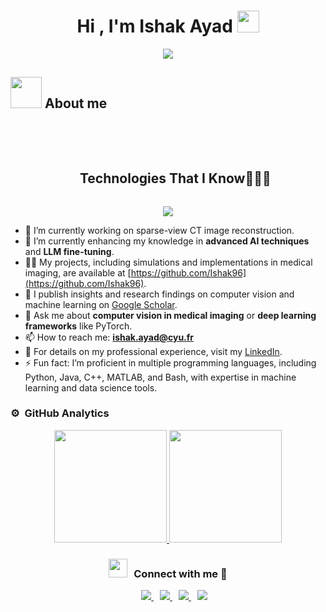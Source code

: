 <h1 align="center">Hi , I'm Ishak Ayad <img src="https://media.giphy.com/media/hvRJCLFzcasrR4ia7z/giphy.gif" width="35"></h1>
<p align="center">
  <a href="https://github.com/DenverCoder1/readme-typing-svg">
    <img src="https://readme-typing-svg.herokuapp.com?font=Time+New+Roman&color=%23C8BE25&size=25&center=true&vCenter=true&width=600&height=100&lines=Research+Scientist;Machine+Learning+for+Health;Competitive+Programmer;MICCAI+Best+Young+Scientist;Expert+in+Medical+Image+Reconstruction;Always+learning+new+things">
  </a>
</p>

## <picture><img src = "https://github.com/7oSkaaa/7oSkaaa/blob/main/Images/about_me.gif?raw=true" width = 50px></picture> About me

<br><br>

<div id="user-content-toc">
  <ul align="center">
    <summary><h2 style="display: inline-block">Technologies That I Know👨🏻‍💻</h2></summary>
  </ul>
</div>

<!--tech stack icons-->
<p align="center">
  <a href="https://skillicons.dev">
    <img src="https://skillicons.dev/icons?i=pytorch,tensorflow,python,cpp,c,java,bash,matlab,git,github,linux,aws,vscode" />
  </a>
</p>

- 🔭 I’m currently working on sparse-view CT image reconstruction.
- 🌱 I’m currently enhancing my knowledge in **advanced AI techniques** and **LLM fine-tuning**.
- 👨‍💻 My projects, including simulations and implementations in medical imaging, are available at [https://github.com/Ishak96](https://github.com/Ishak96).
- 📝 I publish insights and research findings on computer vision and machine learning on [Google Scholar](https://scholar.google.fr/citations?hl=fr&user=OE67_fcAAAAJ).
- 💬 Ask me about **computer vision in medical imaging** or **deep learning frameworks** like PyTorch.
- 📫 How to reach me: **ishak.ayad@cyu.fr**
- 📄 For details on my professional experience, visit my [LinkedIn](https://www.linkedin.com/in/ishak-ayad/).
- ⚡ Fun fact: I’m proficient in multiple programming languages, including Python, Java, C++, MATLAB, and Bash, with expertise in machine learning and data science tools.

### ⚙️ &nbsp;GitHub Analytics

<p align="center">
  <a href="https://github.com/ishak96">
    <img height="180em" src="https://github-readme-stats-eight-theta.vercel.app/api?username=Ishak96&show_icons=true&theme=algolia&include_all_commits=true&count_private=true"/>
  </a>
  <a href="https://github.com/ishak96">
    <img height="180em" src="https://github-readme-streak-stats.herokuapp.com/?user=Ishak96&theme=algolia&hide_border=true"/>
  </a>
</p>

<h3 align="center" > <img src="https://media.giphy.com/media/iY8CRBdQXODJSCERIr/giphy.gif" width="30" height="30" style="margin-right: 10px;">Connect with me 🤝 </h3>
<p align="center">
 <div align="center"  class="icons-social" style="margin-left: 10px;">
   <a style="margin-left: 10px;"  target="_blank" href="https://www.linkedin.com/in/ishak-ayad">
     <img src="https://img.icons8.com/doodle/40/000000/linkedin--v2.png">
   </a>
   <a style="margin-left: 10px;" target="_blank" href="https://github.com/ishak96">
     <img src="https://img.icons8.com/doodle/40/000000/github--v1.png">
   </a>
   <a style="margin-left: 10px;" target="_blank" href="https://instagram.com/ishak.ayad21">
     <img src="https://img.icons8.com/doodle/40/000000/instagram-new--v2.png">
   </a>
   <a style="margin-left: 10px;" target="_blank" href="https://twitter.com/Ishak211296">
     <img src="https://img.icons8.com/doodle/1x/twitter-squared--v2.png" >
   </a>
  </div>
</p>
